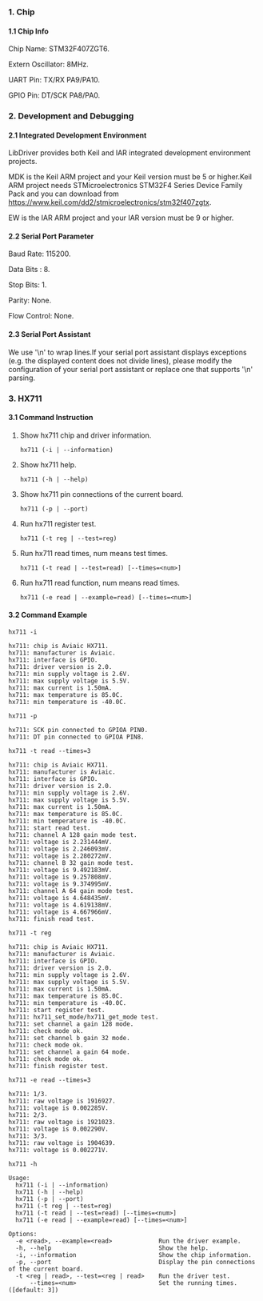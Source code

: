 ### 1. Chip

#### 1.1 Chip Info

Chip Name: STM32F407ZGT6.

Extern Oscillator: 8MHz.

UART Pin: TX/RX PA9/PA10.

GPIO Pin: DT/SCK PA8/PA0.

### 2. Development and Debugging

#### 2.1 Integrated Development Environment

LibDriver provides both Keil and IAR integrated development environment projects.

MDK is the Keil ARM project and your Keil version must be 5 or higher.Keil ARM project needs STMicroelectronics STM32F4 Series Device Family Pack and you can download from https://www.keil.com/dd2/stmicroelectronics/stm32f407zgtx.

EW is the IAR ARM project and your IAR version must be 9 or higher.

#### 2.2 Serial Port Parameter

Baud Rate: 115200.

Data Bits : 8.

Stop Bits: 1.

Parity: None.

Flow Control: None.

#### 2.3 Serial Port Assistant

We use '\n' to wrap lines.If your serial port assistant displays exceptions (e.g. the displayed content does not divide lines), please modify the configuration of your serial port assistant or replace one that supports '\n' parsing.

### 3. HX711

#### 3.1 Command Instruction

1. Show hx711 chip and driver information.

   ```shell
   hx711 (-i | --information)
   ```

2. Show hx711 help. 

   ```shell
   hx711 (-h | --help)
   ```

3. Show hx711 pin connections of the current board.

   ```shell
   hx711 (-p | --port)
   ```

4. Run hx711 register test.

   ```shell
   hx711 (-t reg | --test=reg)
   ```

5. Run hx711 read times, num means test times. 

   ```shell
   hx711 (-t read | --test=read) [--times=<num>]
   ```

6. Run hx711 read function, num means read times.

   ```shell
   hx711 (-e read | --example=read) [--times=<num>]
   ```


#### 3.2 Command Example

```shell
hx711 -i

hx711: chip is Aviaic HX711.
hx711: manufacturer is Aviaic.
hx711: interface is GPIO.
hx711: driver version is 2.0.
hx711: min supply voltage is 2.6V.
hx711: max supply voltage is 5.5V.
hx711: max current is 1.50mA.
hx711: max temperature is 85.0C.
hx711: min temperature is -40.0C.
```

```shell
hx711 -p

hx711: SCK pin connected to GPIOA PIN0.
hx711: DT pin connected to GPIOA PIN8.
```

```shell
hx711 -t read --times=3

hx711: chip is Aviaic HX711.
hx711: manufacturer is Aviaic.
hx711: interface is GPIO.
hx711: driver version is 2.0.
hx711: min supply voltage is 2.6V.
hx711: max supply voltage is 5.5V.
hx711: max current is 1.50mA.
hx711: max temperature is 85.0C.
hx711: min temperature is -40.0C.
hx711: start read test.
hx711: channel A 128 gain mode test.
hx711: voltage is 2.231444mV.
hx711: voltage is 2.246093mV.
hx711: voltage is 2.280272mV.
hx711: channel B 32 gain mode test.
hx711: voltage is 9.492183mV.
hx711: voltage is 9.257808mV.
hx711: voltage is 9.374995mV.
hx711: channel A 64 gain mode test.
hx711: voltage is 4.648435mV.
hx711: voltage is 4.619138mV.
hx711: voltage is 4.667966mV.
hx711: finish read test.
```

```shell
hx711 -t reg

hx711: chip is Aviaic HX711.
hx711: manufacturer is Aviaic.
hx711: interface is GPIO.
hx711: driver version is 2.0.
hx711: min supply voltage is 2.6V.
hx711: max supply voltage is 5.5V.
hx711: max current is 1.50mA.
hx711: max temperature is 85.0C.
hx711: min temperature is -40.0C.
hx711: start register test.
hx711: hx711_set_mode/hx711_get_mode test.
hx711: set channel a gain 128 mode.
hx711: check mode ok.
hx711: set channel b gain 32 mode.
hx711: check mode ok.
hx711: set channel a gain 64 mode.
hx711: check mode ok.
hx711: finish register test.
```

```shell
hx711 -e read --times=3

hx711: 1/3.
hx711: raw voltage is 1916927.
hx711: voltage is 0.002285V.
hx711: 2/3.
hx711: raw voltage is 1921023.
hx711: voltage is 0.002290V.
hx711: 3/3.
hx711: raw voltage is 1904639.
hx711: voltage is 0.002271V.
```

```shell
hx711 -h

Usage:
  hx711 (-i | --information)
  hx711 (-h | --help)
  hx711 (-p | --port)
  hx711 (-t reg | --test=reg)
  hx711 (-t read | --test=read) [--times=<num>]
  hx711 (-e read | --example=read) [--times=<num>]

Options:
  -e <read>, --example=<read>             Run the driver example.
  -h, --help                              Show the help.
  -i, --information                       Show the chip information.
  -p, --port                              Display the pin connections of the current board.
  -t <reg | read>, --test=<reg | read>    Run the driver test.
      --times=<num>                       Set the running times.([default: 3])
```

